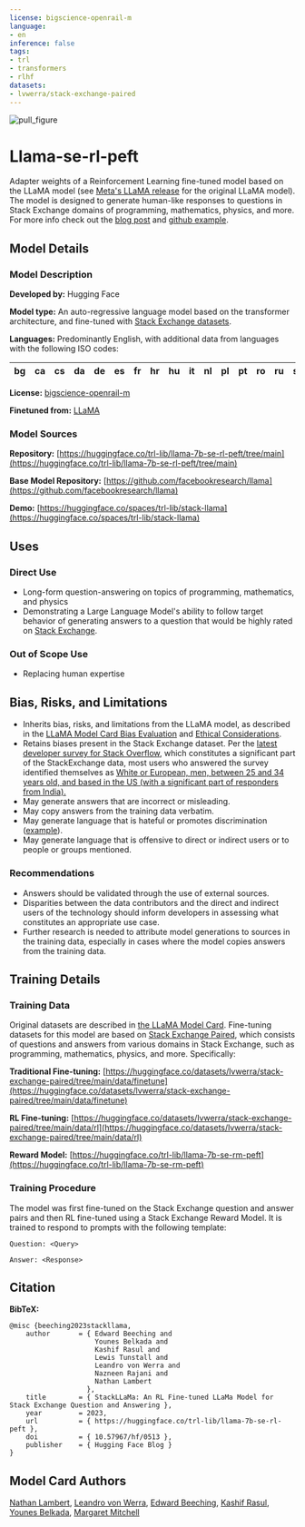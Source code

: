 ```yaml
---
license: bigscience-openrail-m
language:
- en
inference: false
tags:
- trl
- transformers
- rlhf
datasets:
- lvwerra/stack-exchange-paired
---
```


![pull_figure](https://huggingface.co/datasets/trl-internal-testing/example-images/resolve/main/images/stack-llama.png)

# Llama-se-rl-peft
Adapter weights of a Reinforcement Learning fine-tuned model based on the LLaMA model (see [Meta's LLaMA release](https://ai.facebook.com/blog/large-language-model-llama-meta-ai) for the original LLaMA model). 
The model is designed to generate human-like responses to questions in Stack Exchange domains of programming, mathematics, physics, and more.
For more info check out the [blog post](https://huggingface.co/blog/stackllama) and [github example](https://github.com/lvwerra/trl/tree/main/examples/stack_llama/scripts).

## Model Details

### Model Description
**Developed by:** Hugging Face

**Model type:** An auto-regressive language model based on the transformer architecture, and fine-tuned with [Stack Exchange datasets](https://huggingface.co/datasets/lvwerra/stack-exchange-paired). 

**Languages:** Predominantly English, with additional data from languages with the following ISO codes: 

| bg | ca | cs | da | de | es | fr | hr | hu | it | nl | pl | pt | ro | ru | sl | sr | sv | uk |
| --- | --- | --- | --- | --- | --- | --- | --- | --- | --- | --- | --- | --- | --- | --- | --- | --- | --- | --- | 


**License:** [bigscience-openrail-m](https://drive.google.com/file/d/16NqKiAkzyZ55NClubCIFup8pT2jnyVIo/view?usp=sharing)

**Finetuned from:** [LLaMA](https://github.com/facebookresearch/llama/blob/main/MODEL_CARD.md)

### Model Sources
**Repository:**  [https://huggingface.co/trl-lib/llama-7b-se-rl-peft/tree/main](https://huggingface.co/trl-lib/llama-7b-se-rl-peft/tree/main)

**Base Model Repository:** [https://github.com/facebookresearch/llama](https://github.com/facebookresearch/llama)

**Demo:** [https://huggingface.co/spaces/trl-lib/stack-llama](https://huggingface.co/spaces/trl-lib/stack-llama)

## Uses

### Direct Use
- Long-form question-answering on topics of programming, mathematics, and physics
- Demonstrating a Large Language Model's ability to follow target behavior of generating answers to a question that would be highly rated on [Stack Exchange](https://stackexchange.com).

### Out of Scope Use
- Replacing human expertise


## Bias, Risks, and Limitations
- Inherits bias, risks, and limitations from the LLaMA model, as described in the [LLaMA Model Card Bias Evaluation](https://github.com/facebookresearch/llama/blob/main/MODEL_CARD.md#quantitative-analysis) and [Ethical Considerations](https://github.com/facebookresearch/llama/blob/main/MODEL_CARD.md#ethical-considerations). 
- Retains biases present in the Stack Exchange dataset. Per the [latest developer survey for Stack Overflow](https://survey.stackoverflow.co/2022/),
which constitutes a significant part of the StackExchange data,
most users who answered the survey identified themselves as [White or European, men, between 25 and 34 years old, and based in the US (with a significant part of responders from India).](https://survey.stackoverflow.co/2022/#developer-profile-demographics)
- May generate answers that are incorrect or misleading.
- May copy answers from the training data verbatim.
- May generate language that is hateful or promotes discrimination ([example](https://huggingface.co/trl-lib/llama-7b-se-rl-peft/discussions/7#64376083369f6f907f5bfe4c)).
- May generate language that is offensive to direct or indirect users or to people or groups mentioned.


### Recommendations
- Answers should be validated through the use of external sources.
- Disparities between the data contributors and the direct and indirect users of the technology should inform developers in assessing what constitutes an appropriate use case.
- Further research is needed to attribute model generations to sources in the training data, especially in cases where the model copies answers from the training data.  

## Training Details

### Training Data
Original datasets are described in [the LLaMA Model Card](https://github.com/facebookresearch/llama/blob/main/MODEL_CARD.md#training-dataset).
Fine-tuning datasets for this model are based on [Stack Exchange Paired](https://huggingface.co/datasets/lvwerra/stack-exchange-paired), which consists of questions and answers from various domains in Stack Exchange, such as programming, mathematics, physics, and more. Specifically:

**Traditional Fine-tuning:** [https://huggingface.co/datasets/lvwerra/stack-exchange-paired/tree/main/data/finetune](https://huggingface.co/datasets/lvwerra/stack-exchange-paired/tree/main/data/finetune)

**RL Fine-tuning:** [https://huggingface.co/datasets/lvwerra/stack-exchange-paired/tree/main/data/rl](https://huggingface.co/datasets/lvwerra/stack-exchange-paired/tree/main/data/rl)

**Reward Model:** [https://huggingface.co/trl-lib/llama-7b-se-rm-peft](https://huggingface.co/trl-lib/llama-7b-se-rm-peft)

### Training Procedure
The model was first fine-tuned on the Stack Exchange question and answer pairs and then RL fine-tuned using a Stack Exchange Reward Model. 
It is trained to respond to prompts with the following template:

```
Question: <Query> 

Answer: <Response>
```


## Citation

**BibTeX:**
```
@misc {beeching2023stackllama,
	author       = { Edward Beeching and
                     Younes Belkada and
                     Kashif Rasul and
                     Lewis Tunstall and
                     Leandro von Werra and
                     Nazneen Rajani and
                     Nathan Lambert
                   },
	title        = { StackLLaMa: An RL Fine-tuned LLaMa Model for Stack Exchange Question and Answering },
	year         = 2023,
	url          = { https://huggingface.co/trl-lib/llama-7b-se-rl-peft },
	doi          = { 10.57967/hf/0513 },
	publisher    = { Hugging Face Blog }
}
```

## Model Card Authors
[Nathan Lambert](https://huggingface.co/natolambert), [Leandro von Werra](https://huggingface.co/lvwerra), [Edward Beeching](https://huggingface.co/edbeeching), [Kashif Rasul](https://huggingface.co/kashif), [Younes Belkada](https://huggingface.co/ybelkada), [Margaret Mitchell](https://huggingface.co/meg)